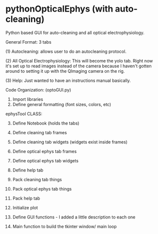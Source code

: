 # pythonOpticalEphys (with auto-cleaning) 
Python based GUI for auto-cleaning and all optical electrophysiology.

General Format: 3 tabs

(1) Autocleaning: allows user to do an autocleaning protocol. 

(2) All Optical Electrophysiology: This will become the yolo tab. Right now it's set up to read images instead of the camera because I haven't gotten around to setting it up with the QImaging camera on the rig. 

(3) Help: Just wanted to have an instructions manual basically. 

Code Organization: (optoGUI.py)

1. Import libraries
2. Define general formatting (font sizes, colors, etc)

ephysTool CLASS: 

3. Define Notebook (holds the tabs)
4. Define cleaning tab frames
5. Define cleaning tab widgets (widgets exist inside frames)
6. Define optical ephys tab frames
7. Define optical ephys tab widgets
8. Define help tab 
9. Pack cleaning tab things
10. Pack optical ephys tab things
11. Pack help tab
12. Initialize plot


13. Define GUI functions - I added a little description to each one
14. Main function to build the tkinter window/ main loop

